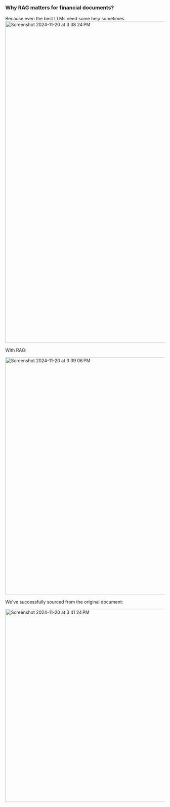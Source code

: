 ### Why RAG matters for financial documents?

Because even the best LLMs need some help sometimes. 
<img width="1015" alt="Screenshot 2024-11-20 at 3 38 24 PM" src="https://github.com/user-attachments/assets/e493ec96-ecd3-487b-85c7-8a2524c840e4">

With RAG: 

<img width="749" alt="Screenshot 2024-11-20 at 3 39 06 PM" src="https://github.com/user-attachments/assets/18e658dc-7964-4044-b64a-eb9d32561a77">

We've successfully sourced from the original document: 

<img width="609" alt="Screenshot 2024-11-20 at 3 41 24 PM" src="https://github.com/user-attachments/assets/724e93ea-2b98-46fd-8b07-9d6865fd3426">
